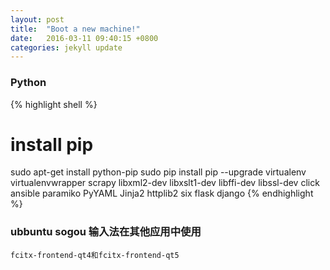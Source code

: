 ```yaml
---
layout: post
title:  "Boot a new machine!"
date:   2016-03-11 09:40:15 +0800
categories: jekyll update
---
```


### Python
{% highlight shell %}
# install pip
sudo apt-get install python-pip
sudo pip install pip --upgrade
virtualenv
virtualenvwrapper
scrapy
    libxml2-dev
    libxslt1-dev
    libffi-dev
    libssl-dev
click
ansible
    paramiko
    PyYAML
    Jinja2
    httplib2
    six
flask
django
{% endhighlight %}

### ubbuntu sogou 输入法在其他应用中使用
    fcitx-frontend-qt4和fcitx-frontend-qt5
